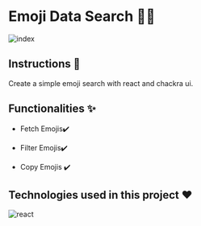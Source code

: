 # Emoji Data Search 🐱‍💻

![index]([https://github.com/Daniels-not/Contact_Manager-ASP.NET-CORE/blob/master/1.PNG](https://github.com/Daniels-not/Emoji-Data-Search/blob/master/preview.PNG)) 

## Instructions 📑

Create a simple emoji search with react and chackra ui.

## Functionalities ✨

- Fetch Emojis✔️

- Filter Emojis✔️

- Copy Emojis ✔️

## Technologies used in this project ❤️
![react](https://img.shields.io/badge/React-20232A?style=for-the-badge&logo=react&logoColor=61DAFB)

